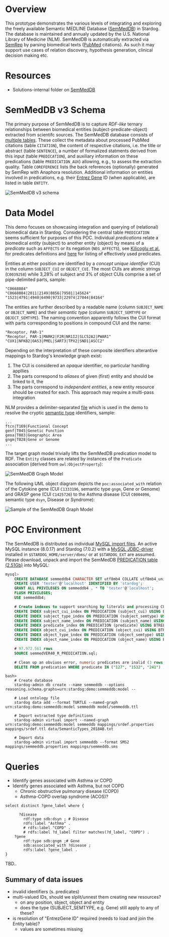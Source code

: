 # Overview

This prototype demonstrates the various levels of integrating and exploring the freely available Semantic MEDLINE Database ([SemMedDB](https://skr3.nlm.nih.gov/SemMedDB/index.html)) in Stardog. The database is maintained and annualy updated by the U.S. National Library of Medicine (NLM). SemMedDB is automatically extracted via [SemRep](https://semrep.nlm.nih.gov) by parsing biomedical texts ([PubMed](https://www.ncbi.nlm.nih.gov/pubmed/) citations). As such it may support use cases of relation discovery, hypothesis generation, clinical decision making etc. 

# Resources
- Solutions-internal folder on [SemMedDB](https://paper.dropbox.com/doc/SemMedDB--Alh7lRNqtqjU2XuTsZm9_F6lAg-GhgmPbUj11Q2izuYD4vYD)


# SemMedDB v3 Schema

The primary purpose of SemMedDB  is to capture *RDF-like* ternary relationships between biomedical entities (subject-predicate-object) extracted from scientifc sources. The SemMedDB database consists of [multiple tables](https://skr3.nlm.nih.gov/SemMedDB/dbinfo.html). These collect the  metadata about processed PubMed citations (table `CITATION`), the content of respective citations, i.e. the title or abstract (table `SENTENCE`), a number of formalized statments derived from this input (table `PREDICATION`), and auxiliary information on these predications (table `PREDICATION_AUX`) allowing, e.g., to assess the extraction quality. Table `COREFERENCE` lists the back references (optionally) generated by SemRep with Anaphora resolution. Additional information on entities involved in predications, e.g. their [Entrez Gene](https://www.ncbi.nlm.nih.gov/pmc/articles/PMC3013746/) ID (when applicable), are listed in table `ENTITY`.

![SemMedDB v3 schema](figures/SemMedDB_3.1.png "Entity-relationship diagram of SemMedDB v3.1")

# Data Model
This demo focuses on showcasing integration and querying of (relational) biomedical data in Stardog. Considering the central table `PREDICATION` seems sufficient for purposes of this POC. Individual *predications* relate a biomedical *entity* (subject) to another entity (object) by means of a *predicate* such as `AFFECTS` or its negation (`NEG_AFFECTS`), see [Kilicoglu et al.](https://www.researchgate.net/publication/51903378_Constructing_a_semantic_predication_gold_standard_from_the_biomedical_literature) for predicates definitions and [here](predicates.txt) for listing of effectively used predicates. 


Entities at either position are identified by a *concept unique identifier* (CUI) in the column `SUBJECT_CUI` or `OBJECT_CUI`. The most CUIs are atomic strings (`C0039258`) while 
3,28% of subject and 3% of object CUIs comprise a set of pipe-delimited parts, sample:

```
"C0668084"
"C0668084|2011|2149|8856|79581|145624"
"1523|4791|4940|6490|9733|22974|27044|84164"
```

The entities are further described by a readable name (column `SUBJECT_NAME` or `OBJECT_NAME`) and their *semantic type* (column `SUBJECT_SEMTYPE` or `OBJECT_SEMTYPE`). The naming convention apparently follows the CUI format with parts corresponding to positions in compound CUI and the name:

```
"Receptor, PAR-1"
"Receptor, PAR-1|MARK2|F2R|NR1I2|SLC52A2|PWAR1"
"CUX1|NFKB2|OAS3|PMEL|SART3|TPX2|SND1|ASCC2"
```
Depending on the interpretation of these composite identifiers alterantive mappings to Stardog's knowledge graph exist:

1. The CUI is considered an *opaque* identifier, no particular handling appllies 
2. The parts correspond to *aliases* of given (first) entity and should be linked to it, the 
3. The parts correspond to *independent entities*, a new entity resource should be created for each. This approach may require a multi-pass integration

NLM provides a delimiter-separated [file](https://metamap.nlm.nih.gov/Docs/SemanticTypes_2018AB.txt) which is used in the demo to resolve the cryptic [semantic type](https://metamap.nlm.nih.gov/SemanticTypesAndGroups.shtml) identifiers, sample:

```
...
ftcn|T169|Functional Concept
genf|T045|Genetic Function
geoa|T083|Geographic Area
gngm|T028|Gene or Genome
...

```

The target graph model trivially lifts the SemMedDB predication model to RDF. The `Entity` classes are related by instances of the `Predicate` association (derived from `owl:ObjectProperty`):

![SemMedDB Graph Model](figures/SemMedDB.png "SemMedDB POC Graph Model")

The following UML object diagram depicts the `poc:associated_with` relation of the Cytokine gene (CUI `C1333196`, semantic type `gngm`, Gene or Genome) and GRASP gene (CUI `C1425726`) to the Asthma disease (CUI `C0004096`, semantic type `dsyn`, Disease or Syndrome):

![Sample of the SemMedDB Graph Model ](figures/SemMedDB_object.png "Sample of the SemMedDB POC Graph Model")

# POC Environment
The SemMedDB is distributed as individual [MySQL import files](https://skr3.nlm.nih.gov/SemMedDB/download/download.html). An active MySQL instance (8.0.17) and Stardog (7.0.2) with a [MySQL JDBC-driver](https://dev.mysql.com/get/Downloads/Connector-J/mysql-connector-java-8.0.17.zip) installed in `$STARDOG_HOME/server/dbms/` or at `$STARDOG_EXT` are assumed. Please download, unpack and import the SemMedDB [PREDICATION table (2.51Gb)](https://skr3.nlm.nih.gov/SemMedDB/download/semmedVER40_R_PREDICATION.sql.gz) into MySQL:

```sql
mysql>
	CREATE DATABASE semmeddb4 CHARACTER SET utf8mb4 COLLATE utf8mb4_unicode_ci;
	CREATE USER 'tester'@'localhost' IDENTIFIED BY 'stardog';
	GRANT ALL PRIVILEGES ON semmeddb4 . * TO 'tester'@'localhost';
	FLUSH PRIVILEGES;
	USE semmeddb4; 

	# Create indexes to support searching by literals and processing CUIs 
	CREATE INDEX subject_cui_index ON PREDICATION (subject_cui) USING BTREE;
	CREATE INDEX subject_type_index ON PREDICATION (subject_semtype) USING BTREE;
	CREATE INDEX subject_name_index ON PREDICATION (subject_name) USING BTREE;
	CREATE INDEX predicate_index ON PREDICATION (predicate) USING BTREE;
	CREATE INDEX object_cui_index ON PREDICATION (object_cui) USING BTREE;
	CREATE INDEX object_type_index ON PREDICATION (object_semtype) USING BTREE;
	CREATE INDEX object_name_index ON PREDICATION (object_name) USING BTREE;

	# 97.972.561 rows
	SOURCE semmedVER40_R_PREDICATION.sql;

	# Clean up an obviuos error, numeric predicates are inalid (3 rows affected)
	DELETE FROM predication WHERE predicate IN ("127", "1532", "241") ;

```

```
bash>
	# Create database
	stardog-admin db create --name semmeddb --options reasoning.schema.graphs=urn:stardog:demo:semmeddb:model --
	
	# Load ontology file
	stardog data add --format TURTLE --named-graph urn:stardog:demo:semmeddb:model semmeddb model/semmeddb.ttl
	
	# Import extracted type definitions
	stardog-admin virtual import --named-graph urn:stardog:demo:semmeddb:model semmeddb mappings/srdef.properties mappings/srdef.ttl data/SemanticTypes_2018AB.txt
	
	# Import data
	stardog-admin virtual import semmeddb --format SMS2  mappings/semmeddb.properties mappings/semmeddb.sms

```

# Queries
- Identify genes associated with Asthma or COPD
- Identify genes associated with Asthma, but not COPD
	- Chronic obstructive pulmonary disease (COPD)
	- Asthma-COPD overlap syndrome (ACOS)?
 
```
select distinct ?gene_label where {

      ?disease 
        rdf:type sdb:dsyn ; # Disease
        rdfs:label "Asthma" .
        # rdfs:label "COPD" .
        # rdfs:label ?d_label filter matches(?d_label, "COPD") .
    ?gene 
        rdf:type sdb:gngm ;# Gene
        sdb:associated_with ?disease ;
        rdfs:label ?gene_label .
}

```
TBD..


## Summary of data issues

- invalid identifiers (s. predicates)
- multi-valued IDs, should we slplit/unnest them creating new resources?
	- on any position, sbject, object and entity
	- does the type (SUBJECT_SEMTYPE, e.g. Gene) still apply to any of these?
- is resolution of "EntrezGene ID" required (needs to load and  join the Entity table)?
	- values are sometimes missing

